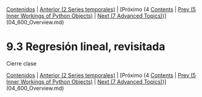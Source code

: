[Contenidos](../Contenidos.md) \| [Anterior (2 Series temporales)](02_Series.md) \| [Próximo (4 [Contents](../Contents.md) \| [Prev (5 Inner Workings of Python Objects)](../05_Object_model/00_Overview.md) \| [Next (7 Advanced Topics)](../07_Advanced_Topics/00_Overview.md))](04_600_Overview.md)

# 9.3 Regresión lineal, revisitada

Cierre clase



[Contenidos](../Contenidos.md) \| [Anterior (2 Series temporales)](02_Series.md) \| [Próximo (4 [Contents](../Contents.md) \| [Prev (5 Inner Workings of Python Objects)](../05_Object_model/00_Overview.md) \| [Next (7 Advanced Topics)](../07_Advanced_Topics/00_Overview.md))](04_600_Overview.md)

